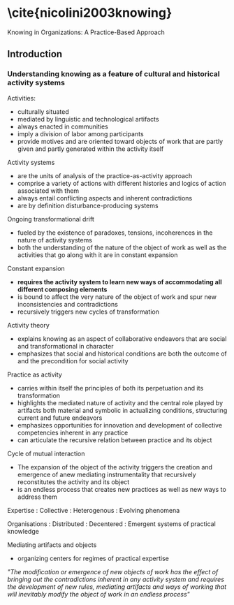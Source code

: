 # \cite{nicolini2003knowing}

Knowing in Organizations: A Practice-Based Approach

## Introduction

### Understanding knowing as a feature of cultural and historical activity systems

Activities:
- culturally situated
- mediated by linguistic and technological artifacts
- always enacted in communities
- imply a division of labor among participants
- provide motives and are oriented toward objects of work that are partly given and partly generated within the activity itself

Activity systems
- are the units of analysis of the practice-as-activity approach
- comprise a variety of actions with different histories and logics of action associated with them
- always entail conflicting aspects and inherent contradictions
- are by definition disturbance-producing systems

Ongoing transformational drift
- fueled by the existence of paradoxes, tensions, incoherences in the nature of activity systems
- both the understanding of the nature of the object of work as well as the activities that go along with it are in constant expansion

Constant expansion
- **requires the activity system to learn new ways of accommodating all different composing elements**
- is bound to affect the very nature of the object of work and spur new inconsistencies and contradictions
- recursively triggers new cycles of transformation

Activity theory
- explains knowing as an aspect of collaborative endeavors that are social and transformational in character
- emphasizes that social and historical conditions are both the outcome of and the precondition for social activity

Practice as activity
- carries within itself the principles of both its perpetuation and its transformation
- highlights the mediated nature of activity and the central role played by artifacts both material and symbolic in actualizing conditions, structuring current and future endeavors
- emphasizes opportunities for innovation and development of collective competencies inherent in any practice
- can articulate the recursive relation between practice and its object

Cycle of mutual interaction
- The expansion of the object of the activity triggers the creation and emergence of anew mediating instrumentality that recursively reconstitutes the activity and its object
- is an endless process that creates new practices as well as new ways to address them

Expertise
: Collective
: Heterogenous
: Evolving phenomena

Organisations
: Distributed
: Decentered
: Emergent systems of practical knowledge

Mediating artifacts and objects
- organizing centers for regimes of practical expertise

*"The modification or emergence of new objects of work has the effect of bringing out the contradictions inherent in any activity system and requires the development of new rules, mediating artifacts and ways of working that will inevitably modify the object of work in an endless process"*
